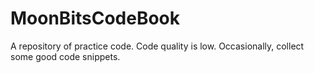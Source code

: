 # MoonBitsCodeBook
A repository of practice code. Code quality is low. Occasionally, collect some good code snippets.
